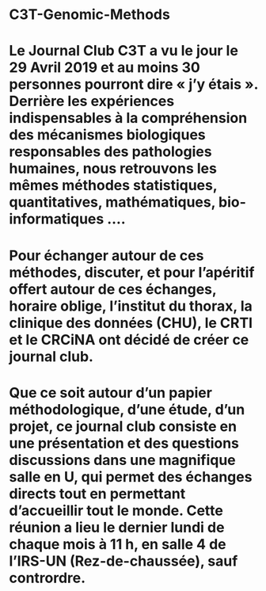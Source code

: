 # C3T-Genomic-Methods
# Le Journal Club C3T a vu le jour le 29 Avril 2019 et au moins 30 personnes pourront dire « j’y étais ». Derrière les expériences indispensables à la compréhension des mécanismes biologiques responsables des pathologies humaines, nous retrouvons les mêmes méthodes statistiques, quantitatives, mathématiques, bio-informatiques ….

# Pour échanger autour de ces méthodes, discuter, et pour l’apéritif offert autour de ces échanges, horaire oblige, l’institut du thorax, la clinique des données (CHU), le CRTI et le CRCiNA ont décidé de créer ce journal club.

# Que ce soit autour d’un papier méthodologique, d’une étude, d’un projet, ce journal club consiste en une présentation et des questions discussions dans une magnifique salle en U, qui permet des échanges directs tout en permettant d’accueillir tout le monde. Cette réunion a lieu le dernier lundi de chaque mois à 11 h, en salle 4 de l’IRS-UN (Rez-de-chaussée), sauf contrordre.
